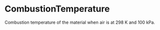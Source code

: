 CombustionTemperature
=====================

Combustion temperature of the material when air is at 298 K and 100 kPa.
